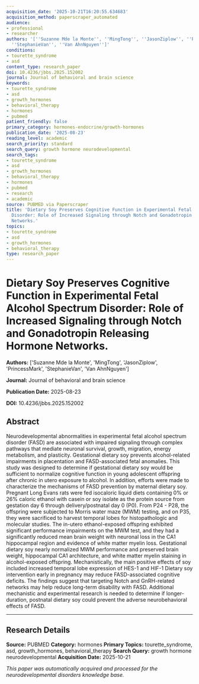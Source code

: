 ```yaml
---
acquisition_date: '2025-10-21T16:20:55.634683'
acquisition_method: paperscraper_automated
audience:
- professional
- researcher
authors: '[''Suzanne Mde la Monte'', ''MingTong'', ''JasonZiplow'', ''PrincessMark'',
  ''StephanieVan'', ''Van AhnNguyen'']'
conditions:
- tourette_syndrome
- asd
content_type: research_paper
doi: 10.4236/jbbs.2025.152002
journal: Journal of behavioral and brain science
keywords:
- tourette_syndrome
- asd
- growth_hormones
- behavioral_therapy
- hormones
- pubmed
patient_friendly: false
primary_category: hormones-endocrine/growth-hormones
publication_date: '2025-08-23'
reading_level: academic
search_priority: standard
search_query: growth hormone neurodevelopmental
search_tags:
- tourette_syndrome
- asd
- growth_hormones
- behavioral_therapy
- hormones
- pubmed
- research
- academic
source: PUBMED via Paperscraper
title: 'Dietary Soy Preserves Cognitive Function in Experimental Fetal Alcohol Spectrum
  Disorder: Role of Increased Signaling through Notch and Gonadotropin Releasing Hormone
  Networks.'
topics:
- tourette_syndrome
- asd
- growth_hormones
- behavioral_therapy
type: research_paper
---
```


# Dietary Soy Preserves Cognitive Function in Experimental Fetal Alcohol Spectrum Disorder: Role of Increased Signaling through Notch and Gonadotropin Releasing Hormone Networks.

**Authors:** ['Suzanne Mde la Monte', 'MingTong', 'JasonZiplow', 'PrincessMark', 'StephanieVan', 'Van AhnNguyen']

**Journal:** Journal of behavioral and brain science

**Publication Date:** 2025-08-23

**DOI:** 10.4236/jbbs.2025.152002

## Abstract

Neurodevelopmental abnormalities in experimental fetal alcohol spectrum disorder (FASD) are associated with impaired signaling through complex pathways that mediate neuronal survival, growth, migration, energy metabolism, and plasticity. Gestational dietary soy prevents alcohol-related impairments in placentation and FASD-associated fetal anomalies. This study was designed to determine if gestational dietary soy would be sufficient to normalize cognitive function in young adolescent offspring after chronic in utero exposure to alcohol. In addition, efforts were made to characterize the mechanisms of FASD prevention by maternal dietary soy. Pregnant Long Evans rats were fed isocaloric liquid diets containing 0% or 26% caloric ethanol with casein or soy isolate as the protein source from gestation day 6 through delivery/postnatal day 0 (P0). From P24 - P28, the offspring were subjected to Morris water maze (MWM) testing, and on P35, they were sacrificed to harvest temporal lobes for histopathologic and molecular studies. The in-utero ethanol-exposed offspring exhibited significant performance impairments on the MWM test, and they had a significantly reduced mean brain weight with neuronal loss in the CA1 hippocampal region and evidence of white matter myelin loss. Gestational dietary soy nearly normalized MWM performance and preserved brain weight, hippocampal CA1 architecture, and white matter myelin staining in alcohol-exposed offspring. Mechanistically, the main positive effects of soy included increased temporal lobe expression of HES-1 and HIF-1 Dietary soy intervention early in pregnancy may reduce FASD-associated cognitive deficits. The findings suggest that targeting Notch and GnRH-related networks may help reduce long-term disability with FASD. Additional mechanistic and experimental research is needed to determine if longer-duration, postnatal dietary soy could prevent the adverse neurobehavioral effects of FASD.

---

## Research Details

**Source:** PUBMED
**Category:** hormones
**Primary Topics:** tourette_syndrome, asd, growth_hormones, behavioral_therapy
**Search Query:** growth hormone neurodevelopmental
**Acquisition Date:** 2025-10-21

*This paper was automatically acquired and processed for the neurodevelopmental disorders knowledge base.*
